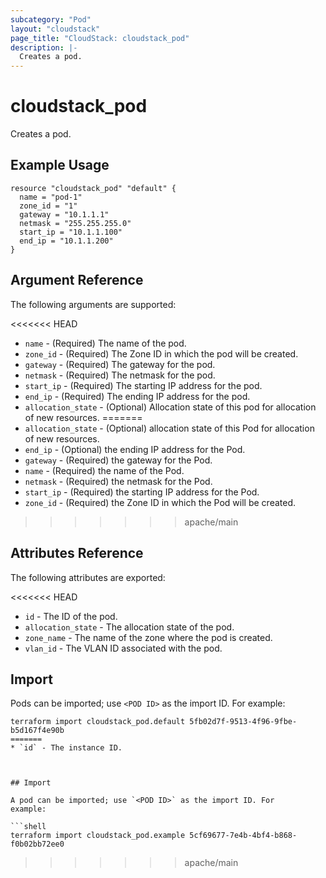 ```yaml
---
subcategory: "Pod"
layout: "cloudstack"
page_title: "CloudStack: cloudstack_pod"
description: |-
  Creates a pod.
---
```


# cloudstack_pod

Creates a pod.

## Example Usage

```hcl
resource "cloudstack_pod" "default" {
  name = "pod-1"
  zone_id = "1"
  gateway = "10.1.1.1"
  netmask = "255.255.255.0"
  start_ip = "10.1.1.100"
  end_ip = "10.1.1.200"
}
```

## Argument Reference

The following arguments are supported:

<<<<<<< HEAD
* `name` - (Required) The name of the pod.
* `zone_id` - (Required) The Zone ID in which the pod will be created.
* `gateway` - (Required) The gateway for the pod.
* `netmask` - (Required) The netmask for the pod.
* `start_ip` - (Required) The starting IP address for the pod.
* `end_ip` - (Required) The ending IP address for the pod.
* `allocation_state` - (Optional) Allocation state of this pod for allocation of new resources.
=======
* `allocation_state` - (Optional) allocation state of this Pod for allocation of new resources.
* `end_ip` - (Optional) the ending IP address for the Pod.
* `gateway` - (Required) the gateway for the Pod.
* `name` - (Required) the name of the Pod.
* `netmask` - (Required) the netmask for the Pod.
* `start_ip` - (Required) the starting IP address for the Pod.
* `zone_id` - (Required) the Zone ID in which the Pod will be created.

>>>>>>> apache/main

## Attributes Reference

The following attributes are exported:

<<<<<<< HEAD
* `id` - The ID of the pod.
* `allocation_state` - The allocation state of the pod.
* `zone_name` - The name of the zone where the pod is created.
* `vlan_id` - The VLAN ID associated with the pod.

## Import

Pods can be imported; use `<POD ID>` as the import ID. For example:

```shell
terraform import cloudstack_pod.default 5fb02d7f-9513-4f96-9fbe-b5d167f4e90b
=======
* `id` - The instance ID.



## Import

A pod can be imported; use `<POD ID>` as the import ID. For
example:

```shell
terraform import cloudstack_pod.example 5cf69677-7e4b-4bf4-b868-f0b02bb72ee0
```
>>>>>>> apache/main
